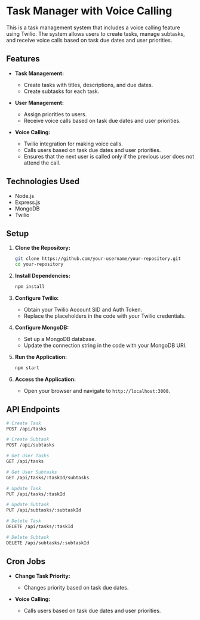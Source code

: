 # Task Manager with Voice Calling

This is a task management system that includes a voice calling feature using Twilio. The system allows users to create tasks, manage subtasks, and receive voice calls based on task due dates and user priorities.

## Features

- **Task Management:**
  - Create tasks with titles, descriptions, and due dates.
  - Create subtasks for each task.

- **User Management:**
  - Assign priorities to users.
  - Receive voice calls based on task due dates and user priorities.

- **Voice Calling:**
  - Twilio integration for making voice calls.
  - Calls users based on task due dates and user priorities.
  - Ensures that the next user is called only if the previous user does not attend the call.

## Technologies Used

- Node.js
- Express.js
- MongoDB
- Twilio

## Setup

1. **Clone the Repository:**
   ```bash
   git clone https://github.com/your-username/your-repository.git
   cd your-repository

2. **Install Dependencies:**
    ```bash
    npm install
    ```

3. **Configure Twilio:**
    - Obtain your Twilio Account SID and Auth Token.
    - Replace the placeholders in the code with your Twilio credentials.

4. **Configure MongoDB:**
    - Set up a MongoDB database.
    - Update the connection string in the code with your MongoDB URI.

5. **Run the Application:**
    ```bash
    npm start
    ```

6. **Access the Application:**
    - Open your browser and navigate to `http://localhost:3000`.

## API Endpoints

```bash
# Create Task
POST /api/tasks

# Create Subtask
POST /api/subtasks

# Get User Tasks
GET /api/tasks

# Get User Subtasks
GET /api/tasks/:taskId/subtasks

# Update Task
PUT /api/tasks/:taskId

# Update Subtask
PUT /api/subtasks/:subtaskId

# Delete Task
DELETE /api/tasks/:taskId

# Delete Subtask
DELETE /api/subtasks/:subtaskId

```

## Cron Jobs

- **Change Task Priority:**
  - Changes priority based on task due dates.

- **Voice Calling:**
  - Calls users based on task due dates and user priorities.